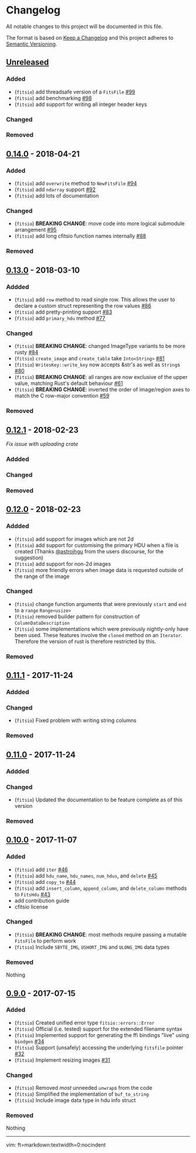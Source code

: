 # Changelog

All notable changes to this project will be documented in this file.

The format is based on [Keep a Changelog](http://keepachangelog.com/en/1.0.0/) and this project adheres to [Semantic Versioning](http://semver.org/spec/v2.0.0.html).

## [Unreleased]

### Added

* (`fitsio`) add threadsafe version of a `FitsFile` [#99](https://github.com/mindriot101/rust-fitsio/pull/99)
* (`fitsio`) add benchmarking [#98](https://github.com/mindriot101/rust-fitsio/pull/98)
* (`fitsio`) add support for writing all integer header keys

### Changed
### Removed

## [0.14.0] - 2018-04-21

### Added

* (`fitsio`) add `overwrite` method to `NewFitsFile` [#94](https://github.com/mindriot101/rust-fitsio/pull/94)
* (`fitsio`) add `ndarray` support [#92](https://github.com/mindriot101/rust-fitsio/pull/92)
* (`fitsio`) add lots of documentation

### Changed

* (`fitsio`) **BREAKING CHANGE**: move code into more logical submodule arrangement [#95](https://github.com/mindriot101/rust-fitsio/pull/95)
* (`fitsio`) add long cfitsio function names internally [#88](https://github.com/mindriot101/rust-fitsio/pull/88)

### Removed

## [0.13.0] - 2018-03-10

### Addded

* (`fitsio`) add `row` method to read single row. This allows the user to declare a custom struct representing the row values [#86](https://github.com/mindriot101/rust-fitsio/pull/86)
* (`fitsio`) add pretty-printing support [#83](https://github.com/mindriot101/rust-fitsio/pull/83)
* (`fitsio`) add `primary_hdu` method [#77](https://github.com/mindriot101/rust-fitsio/pull/77)

### Changed

* (`fitsio`) **BREAKING CHANGE**: changed ImageType variants to be more rusty [#84](https://github.com/mindriot101/rust-fitsio/pull/84)
* (`fitsio`) `create_image` and `create_table` take `Into<String>` [#81](https://github.com/mindriot101/rust-fitsio/pull/81)
* (`fitsio`) `WritesKey::write_key` now accepts &str's as well as `String`s [#80](https://github.com/mindriot101/rust-fitsio/pull/80)
* (`fitsio`) **BREAKING CHANGE**: all ranges are now exclusive of the upper value, matching Rust's default behaviour [#61](https://github.com/mindriot101/rust-fitsio/pull/61)
* (`fitsio`) **BREAKING CHANGE**: inverted the order of image/region axes to match the C row-major convention [#59](https://github.com/mindriot101/rust-fitsio/pull/59)

### Removed

## [0.12.1] - 2018-02-23

_Fix issue with uploading crate_

### Addded
### Changed
### Removed

## [0.12.0] - 2018-02-23

### Addded

* (`fitsio`) add support for images which are not 2d
* (`fitsio`) add support for customising the primary HDU when a file is created (Thanks [@astrojhgu](https://users.rust-lang.org/u/astrojhgu) from the users discourse, for the suggestion)
* (`fitsio`) add support for non-2d images
* (`fitsio`) more friendly errors when image data is requested outside of the range of the image

### Changed

* (`fitsio`) change function arguments that were previously `start` and `end` to a `range` `Range<usize>`
* (`fitsio`) removed builder pattern for construction of `ColumnDataDescription`
* (`fitsio`) some implementations which were previously nightly-only have been used. These features involve the `cloned` method on an `Iterator`. Therefore the version of rust is therefore restricted by this.

### Removed

## [0.11.1] - 2017-11-24

### Addded
### Changed

* (`fitsio`) Fixed problem with writing string columns

### Removed

## [0.11.0] - 2017-11-24

### Addded
### Changed

* (`fitsio`) Updated the documentation to be feature complete as of this version

### Removed

## [0.10.0] - 2017-11-07

### Added

* (`fitsio`) add `iter` [#46][pull-46]
* (`fitsio`) add `hdu_name`, `hdu_names`, `num_hdus`, and `delete` [#45][pull-45]
* (`fitsio`) add `copy_to` [#44][pull-44]
* (`fitsio`) add `insert_column`, `append_column`, and `delete_column` methods to `FitsHdu` [#43][pull-43]
* add contribution guide
* cfitsio license

### Changed

* (`fitsio`) **BREAKING CHANGE**: most methods require passing a mutable `FitsFile` to perform work
* (`fitsio`) Include `SBYTE_IMG`, `USHORT_IMG` and `ULONG_IMG` data types

### Removed

Nothing

## [0.9.0] - 2017-07-15

### Added

* (`fitsio`) Created unified error type `fitsio::errors::Error`
* (`fitsio`) Official (i.e. tested) support for the extended filename syntax
* (`fitsio`) Implemented support for generating the ffi bindings "live" using `bindgen` [#34][pull-34]
* (`fitsio`) Support (unsafely) accessing the underlying `fitsfile` pointer [#32][pull-32]
* (`fitsio`) Implement resizing images [#31][pull-31]

### Changed

* (`fitsio`) Removed _most_ unneeded `unwrap`s from the code
* (`fitsio`) Simplified the implementation of `buf_to_string`
* (`fitsio`) Include image data type in hdu info struct

### Removed

Nothing

[Unreleased]: https://github.com/mindriot101/rust-fitsio/compare/v0.14.0...HEAD
[0.9.0]: https://github.com/mindriot101/rust-fitsio/compare/v0.8.0...v0.9.0
[pull-34]: https://github.com/mindriot101/rust-fitsio/pull/34
[pull-32]: https://github.com/mindriot101/rust-fitsio/pull/32
[pull-31]: https://github.com/mindriot101/rust-fitsio/pull/31
[pull-43]: https://github.com/mindriot101/rust-fitsio/pull/43
[pull-44]: https://github.com/mindriot101/rust-fitsio/pull/44
[pull-45]: https://github.com/mindriot101/rust-fitsio/pull/45
[pull-46]: https://github.com/mindriot101/rust-fitsio/pull/46
[0.10.0]: https://github.com/mindriot101/rust-fitsio/compare/v0.9.0...v0.10.0
[0.11.0]: https://github.com/mindriot101/rust-fitsio/compare/v0.10.0...v0.11.0
[0.11.1]: https://github.com/mindriot101/rust-fitsio/compare/v0.10.0...v0.11.1
[0.12.0]: https://github.com/mindriot101/rust-fitsio/compare/v0.11.1...v0.12.0
[0.12.1]: https://github.com/mindriot101/rust-fitsio/compare/v0.12.0...v0.12.1
[0.13.0]: https://github.com/mindriot101/rust-fitsio/compare/v0.12.1...v0.13.0
[0.14.0]: https://github.com/mindriot101/rust-fitsio/compare/v0.13.0...v0.14.0

---

vim: ft=markdown:textwidth=0:nocindent
